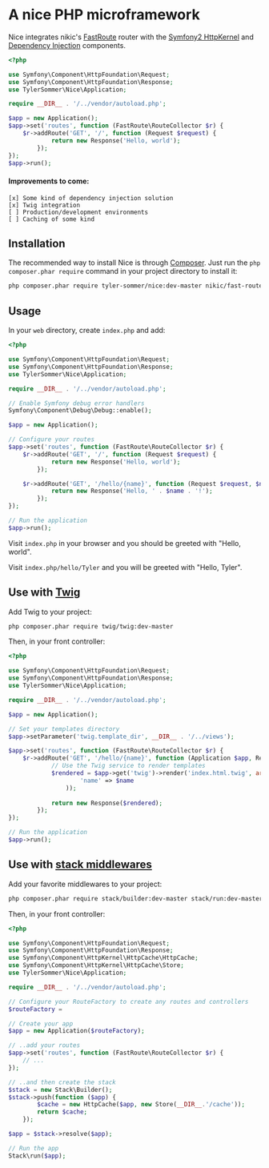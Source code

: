 A nice PHP microframework
=========================

Nice integrates nikic's [FastRoute](https://github.com/nikic/FastRoute) router with 
the [Symfony2 HttpKernel](https://github.com/symfony/HttpKernel) and 
[Dependency Injection](https://github.com/symfony/DependencyInjection) components.

```php
<?php

use Symfony\Component\HttpFoundation\Request;
use Symfony\Component\HttpFoundation\Response;
use TylerSommer\Nice\Application;

require __DIR__ . '/../vendor/autoload.php';

$app = new Application();
$app->set('routes', function (FastRoute\RouteCollector $r) {
    $r->addRoute('GET', '/', function (Request $request) {
            return new Response('Hello, world');
        });
});
$app->run();
```

#### Improvements to come:

```
[x] Some kind of dependency injection solution
[x] Twig integration
[ ] Production/development environments
[ ] Caching of some kind
```

Installation
------------

The recommended way to install Nice is through [Composer](http://getcomposer.org/). Just run the 
``php composer.phar require`` command in your project directory to install it:

```bash
php composer.phar require tyler-sommer/nice:dev-master nikic/fast-route:dev-master
```


Usage
-----

In your `web` directory, create `index.php` and add:

```php
<?php

use Symfony\Component\HttpFoundation\Request;
use Symfony\Component\HttpFoundation\Response;
use TylerSommer\Nice\Application;

require __DIR__ . '/../vendor/autoload.php';

// Enable Symfony debug error handlers
Symfony\Component\Debug\Debug::enable();

$app = new Application();

// Configure your routes
$app->set('routes', function (FastRoute\RouteCollector $r) {
    $r->addRoute('GET', '/', function (Request $request) {
            return new Response('Hello, world');
        });

    $r->addRoute('GET', '/hello/{name}', function (Request $request, $name) {
            return new Response('Hello, ' . $name . '!');
        });
});

// Run the application
$app->run();
```

Visit `index.php` in your browser and you should be greeted with "Hello, world".

Visit `index.php/hello/Tyler` and you will be greeted with "Hello, Tyler".


Use with [Twig](http://twig.sensiolabs.org)
-------------------------------------------

Add Twig to your project:

```bash
php composer.phar require twig/twig:dev-master
```

Then, in your front controller:

```php
<?php

use Symfony\Component\HttpFoundation\Request;
use Symfony\Component\HttpFoundation\Response;
use TylerSommer\Nice\Application;

require __DIR__ . '/../vendor/autoload.php';

$app = new Application();

// Set your templates directory
$app->setParameter('twig.template_dir', __DIR__ . '/../views');

$app->set('routes', function (FastRoute\RouteCollector $r) {
    $r->addRoute('GET', '/hello/{name}', function (Application $app, Request $request, $name) {
            // Use the Twig service to render templates
            $rendered = $app->get('twig')->render('index.html.twig', array(
                    'name' => $name
                ));
            
            return new Response($rendered);
        });
});

// Run the application
$app->run();
```


Use with [stack middlewares](http://stackphp.com)
-------------------------------------------------

Add your favorite middlewares to your project:

```bash
php composer.phar require stack/builder:dev-master stack/run:dev-master
```

Then, in your front controller:

```php
<?php

use Symfony\Component\HttpFoundation\Request;
use Symfony\Component\HttpFoundation\Response;
use Symfony\Component\HttpKernel\HttpCache\HttpCache;
use Symfony\Component\HttpKernel\HttpCache\Store;
use TylerSommer\Nice\Application;

require __DIR__ . '/../vendor/autoload.php';

// Configure your RouteFactory to create any routes and controllers
$routeFactory = 

// Create your app
$app = new Application($routeFactory);

// ..add your routes
$app->set('routes', function (FastRoute\RouteCollector $r) {
    // ...
});

// ..and then create the stack
$stack = new Stack\Builder();
$stack->push(function ($app) {
        $cache = new HttpCache($app, new Store(__DIR__.'/cache'));
        return $cache;
    });

$app = $stack->resolve($app);

// Run the app
Stack\run($app);
```
